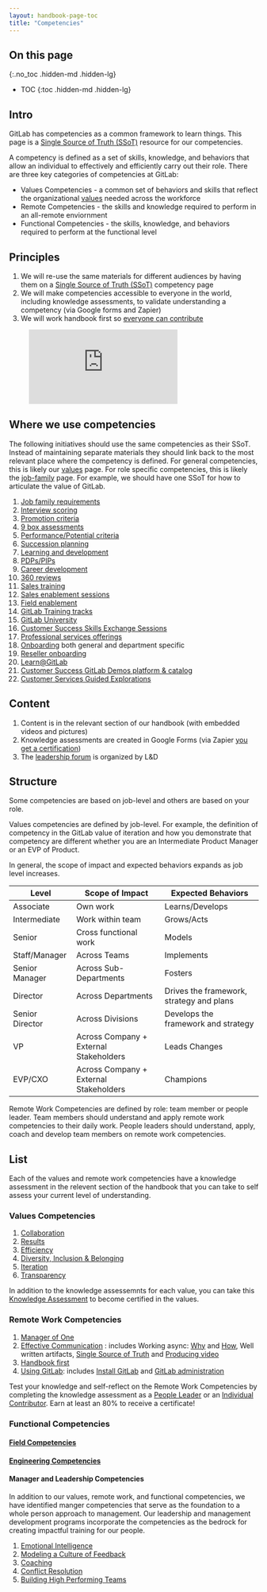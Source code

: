 ```yaml
---
layout: handbook-page-toc
title: "Competencies"
---
```


## On this page
{:.no_toc .hidden-md .hidden-lg}

- TOC
{:toc .hidden-md .hidden-lg}

## Intro

GitLab has competencies as a common framework to learn things. This page is a [Single Source of Truth (SSoT)](https://docs.gitlab.com/ee/development/documentation/styleguide.html#why-a-single-source-of-truth) resource for our competencies. 

A competency is defined as a set of skills, knowledge, and behaviors that allow an individual to effectively and efficiently carry out their role. There are three key categories of competencies at GitLab: 

*  Values Competencies - a common set of behaviors and skills that reflect the organizational [values](https://about.gitlab.com/handbook/values/) needed across the workforce
*  Remote Competencies - the skills and knowledge required to perform in an all-remote enviornment
*  Functional Competencies - the skills, knowledge, and behaviors required to perform at the functional level

## Principles

1. We will re-use the same materials for different audiences by having them on a [Single Source of Truth (SSoT)](https://docs.gitlab.com/ee/development/documentation/styleguide.html#why-a-single-source-of-truth) competency page
1. We will make competencies accessible to everyone in the world, including knowledge assessments, to validate understanding a competency (via Google forms and Zapier)
1. We will work handbook first so [everyone can contribute](https://about.gitlab.com/company/strategy/#mission)

 <!-- blank line -->
 <figure class="video_container">
   <iframe src="https://www.youtube.com/embed/oXTZQpICxeE" frameborder="0" allowfullscreen="true"> </iframe>
 </figure>
 <!-- blank line -->

## Where we use competencies 

The following initiatives should use the same competencies as their SSoT.
Instead of maintaining separate materials they should link back to the most relevant place where the competency is defined. For general competencies, this is likely our [values](/handbook/values) page. For role specific competencies, this is likely the [job-family](/handbook/hiring/job-families/#format) page.
For example, we should have one SSoT for how to articulate the value of GitLab.

1.  [Job family requirements](/handbook/hiring/job-families/#format)
1.  [Interview scoring](/handbook/hiring/recruiting-framework/hiring-manager/#step-12hm-complete-feedback-in-greenhousenext-steps)
1.  [Promotion criteria](/handbook/people-group/promotions-transfers/)
1.  [9 box assessments](https://www.predictivesuccess.com/blog/9-box/)
1.  [Performance/Potential criteria](/handbook/people-group/performance-assessments-and-succession-planning/#the-performancepotential-matrix)
1.  [Succession planning](/handbook/people-group/performance-assessments-and-succession-planning/#succession-planning)
1.  [Learning and development](/handbook/people-group/learning-and-development/)
1.  [PDPs/PIPs](/handbook/underperformance/)
1.  [Career development](/handbook/people-group/learning-and-development/career-development/)
1.  [360 reviews](/handbook/people-group/360-feedback/)
1.  [Sales training](/handbook/sales/training/)
1.  [Sales enablement sessions](/handbook/sales/training/sales-enablement-sessions/)
1.  [Field enablement](/handbook/sales/field-operations/field-enablement/)
1.  [GitLab Training tracks](/training/)
1.  [GitLab University](https://docs.gitlab.com/ee/university/)
1.  [Customer Success Skills Exchange Sessions](/handbook/sales/training/customer-success-skills-exchange/)
1.  [Professional services offerings](/handbook/customer-success/professional-services-engineering/offerings/)
1.  [Onboarding](/handbook/people-group/general-onboarding/) both general and department specific
1.  [Reseller onboarding](/handbook/resellers/onboarding/)
1.  [Learn@GitLab](https://about.gitlab.com/learn/)
1.  [Customer Success GitLab Demos platform & catalog](https://gitlabdemo.com/)
1.  [Customer Services Guided Explorations](https://gitlab.com/guided-explorations)

## Content

1. Content is in the relevant section of our handbook (with embedded videos and pictures)
1. Knowledge assessments are created in Google Forms (via Zapier [you get a certification](/handbook/people-group/learning-and-development/certifications/#how-to-create-a-certification))
1. The [leadership forum](/handbook/people-group/learning-and-development/leadership-forum/) is organized by L&D

## Structure
Some competencies are based on job-level and others are based on your role. 

Values competencies are defined by job-level. For example, the definition of competency in the GitLab value of iteration and how you demonstrate that competency are different whether you are an Intermediate Product Manager or an EVP of Product.

In general, the scope of impact and expected behaviors expands as job level increases.

| Level | Scope of Impact | Expected Behaviors | 
|-----------------|----------------------------------------|------------------------------------------|
| Associate | Own work | Learns/Develops | 
| Intermediate | Work within team | Grows/Acts | 
| Senior | Cross functional work | Models | 
| Staff/Manager | Across Teams | Implements | 
| Senior Manager | Across Sub-Departments | Fosters | 
| Director | Across Departments | Drives the framework, strategy and plans | 
| Senior Director | Across Divisions | Develops the framework and strategy | 
| VP | Across Company + External Stakeholders | Leads Changes |
| EVP/CXO | Across Company + External Stakeholders | Champions  | 

Remote Work Competencies are defined by role: team member or people leader. Team members should understand and apply remote work competencies to their daily work. People leaders should understand, apply, coach and develop team members on remote work competencies. 

## List

Each of the values and remote work competencies have a knowledge assessment in the relevent section of the handbook that you can take to self assess your current level of understanding. 

### Values Competencies
1. [Collaboration](/handbook/values/#collaboration-competency)
1. [Results](/handbook/values/#results-competency)
1. [Efficiency](/handbook/values/#efficiency-competency)
1. [Diversity, Inclusion & Belonging ](https://about.gitlab.com/handbook/values/#diversity-inclusion--belonging-competency)
1. [Iteration](https://about.gitlab.com/handbook/values/#iteration-competency)
1. [Transparency](/handbook/values/#transparency-competency)

In addition to the knowledge assessemnts for each value, you can take this [Knowledge Assessment](/handbook/values/#gitlab-values-certification) to become certified in the values.

### Remote Work Competencies 
1. [Manager of One](https://about.gitlab.com/handbook/leadership/#managers-of-one)
1. [Effective Communication](https://about.gitlab.com/handbook/communication/#effective-communication-competency) : includes Working async: [Why](/company/culture/all-remote/asynchronous/) and [How](/handbook/communication/), Well written artifacts, [Single Source of Truth](/handbook/documentation/#documentation-is-the-single-source-of-truth-ssot) and [Producing video](/handbook/communication/youtube/)
1. [Handbook first](https://about.gitlab.com/handbook/handbook-usage/#handbook-first-competency)
1. [Using GitLab](https://about.gitlab.com/handbook/using-gitlab-at-gitlab/#using-gitlab-competency): includes [Install GitLab](/install/) and [GitLab administration](/ee/administration/)

Test your knowledge and self-reflect on the Remote Work Competencies by completing the knowledge assessment as a [People Leader](https://docs.google.com/forms/d/e/1FAIpQLSemWK_Ki0aAMepKAQnaN-uMr1JBlkCs3O80sBli4PaTl2uoDA/viewform) or an [Individual Contributor](https://docs.google.com/forms/d/e/1FAIpQLScN70eoAjJ0tuj_iSgFRkyRbeNLrO9Yz52897619IkwoNW-cw/viewform). Earn at least an 80% to receive a certificate! 

### Functional Competencies

#### [Field Competencies](https://about.gitlab.com/handbook/sales/training/field-functional-competencies/)

#### [Engineering Competencies](https://about.gitlab.com/handbook/engineering/career-development/career-matrix.html#technical-competencies)

#### Manager and Leadership Competencies

In addition to our values, remote work, and functional competencies, we have identified manger competencies that serve as the foundation to a whole person approach to management. Our leadership and management development programs incorporate the competencies as the bedrock for creating impactful training for our people.  

1. [Emotional Intelligence](https://about.gitlab.com/handbook/people-group/learning-and-development/emotional-intelligence/#emotional-intelligence-manager-competency)
2. [Modeling a Culture of Feedback](/handbook/people-group/guidance-on-feedback/#modeling-a-culture-of-feedback-manager-competency)
3. [Coaching](/handbook/people-group/learning-and-development/career-development/coaching/#coaching-manager-competency)
4. [Conflict Resolution](/handbook/people-group/leadership-toolkit/Managing-conflict/#conflict-resolution-competency)
5. [Building High Performing Teams](/handbook/leadership/#building-high-performing-teams)
